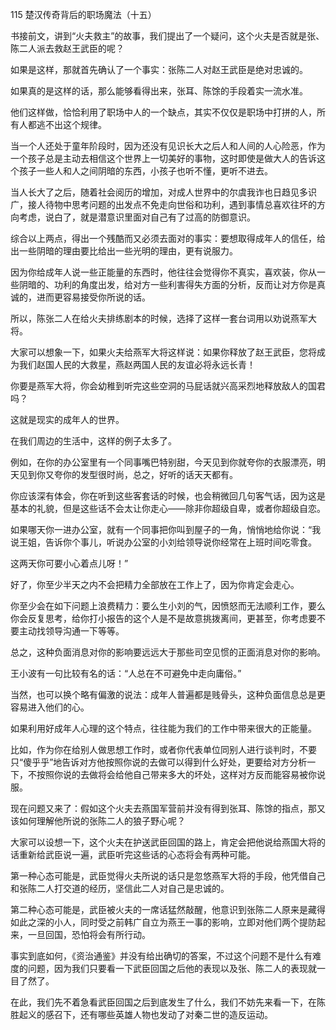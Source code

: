 115 楚汉传奇背后的职场魔法（十五）





书接前文，讲到“火夫救主”的故事，我们提出了一个疑问，这个火夫是否就是张、陈二人派去救赵王武臣的呢？

如果是这样，那就首先确认了一个事实：张陈二人对赵王武臣是绝对忠诚的。

如果真的是这样的话，那么能够看得出来，张耳、陈馀的手段着实一流水准。

他们这样做，恰恰利用了职场中人的一个缺点，其实不仅仅是职场中打拼的人，所有人都逃不出这个规律。



当一个人还处于童年阶段时，因为还没有见识长大之后人和人间的人心险恶，作为一个孩子总是主动去相信这个世界上一切美好的事物，这时即使是做大人的告诉这个孩子一些人和人之间阴暗的东西，小孩子也听不懂，更听不进去。

当人长大了之后，随着社会阅历的增加，对成人世界中的尔虞我诈也日趋见多识广，接人待物中思考问题的出发点不免走向世俗和功利，遇到事情总喜欢往坏的方向考虑，说白了，就是潜意识里面对自己有了过高的防御意识。

综合以上两点，得出一个残酷而又必须去面对的事实：要想取得成年人的信任，给出一些阴暗的理由要比给出一些光明的理由，更有说服力。

因为你给成年人说一些正能量的东西时，他往往会觉得你不真实，喜欢装，你从一些阴暗的、功利的角度出发，给对方一些利害得失方面的分析，反而让对方你是真诚的，进而更容易接受你所说的话。



所以，陈张二人在给火夫排练剧本的时候，选择了这样一套台词用以劝说燕军大将。

大家可以想象一下，如果火夫给燕军大将这样说：如果你释放了赵王武臣，您将成为我们赵国人民的大救星，燕赵两国人民的友谊必将永远长青！

你要是燕军大将，你会幼稚到听完这些空洞的马屁话就兴高采烈地释放敌人的国君吗？

这就是现实的成年人的世界。



在我们周边的生活中，这样的例子太多了。

例如，在你的办公室里有一个同事嘴巴特别甜，今天见到你就夸你的衣服漂亮，明天见到你又夸你的发型很时尚，总之，好听的话天天都有。

你应该深有体会，你在听到这些客套话的时候，也会稍微回几句客气话，因为这是基本的礼貌，但是这些话不会太让你走心——除非你超级自卑，或者你超级自恋。



如果哪天你一进办公室，就有一个同事把你叫到屋子的一角，悄悄地给你说：“我说王姐，告诉你个事儿，听说办公室的小刘给领导说你经常在上班时间吃零食。

这两天你可要小心着点儿呀！”

好了，你至少半天之内不会把精力全部放在工作上了，因为你肯定会走心。

你至少会在如下问题上浪费精力：要么生小刘的气，因愤怒而无法顺利工作，要么你会反复思考，给你打小报告的这个人是不是故意挑拨离间，更甚至，你考虑要不要主动找领导沟通一下等等。

总之，这种负面消息对你的影响要远远大于那些司空见惯的正面消息对你的影响。



王小波有一句比较有名的话：“人总在不可避免中走向庸俗。” 

当然，也可以换个略有偏激的说法：成年人普遍都是贱骨头，这种负面信息总是更容易进入他们的心。

如果利用好成年人心理的这个特点，往往能为我们的工作中带来很大的正能量。

比如，作为你在给别人做思想工作时，或者你代表单位同别人进行谈判时，不要只“傻乎乎”地告诉对方他按照你说的去做可以得到什么好处，更要给对方分析一下，不按照你说的去做将会给他自己带来多大的坏处，这样对方反而能容易被你说服。



现在问题又来了：假如这个火夫去燕国军营前并没有得到张耳、陈馀的指点，那又该如何理解他所说的张陈二人的狼子野心呢？

大家可以设想一下，这个火夫在护送武臣回国的路上，肯定会把他说给燕国大将的话重新给武臣说一遍，武臣听完这些话的心态将会有两种可能。

第一种心态可能是，武臣觉得火夫所说的话只是忽悠燕军大将的手段，他凭借自己和张陈二人打交道的经历，坚信此二人对自己是忠诚的。

第二种心态可能是，武臣被火夫的一席话猛然敲醒，他意识到张陈二人原来是藏得如此之深的小人，同时受之前韩广自立为燕王一事的影响，立即对他们两个提防起来，一旦回国，恐怕将会有所行动。



事实到底如何，《资治通鉴》并没有给出确切的答案，不过这个问题不是什么有难度的问题，因为我们只要看一下武臣回国之后他的表现以及张、陈二人的表现就一目了然了。

在此，我们先不着急看武臣回国之后到底发生了什么，我们不妨先来看一下，在陈胜起义的感召下，还有哪些英雄人物也发动了对秦二世的造反运动。

